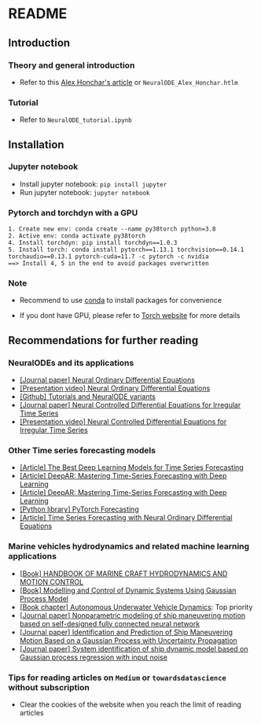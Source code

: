 # README

## Introduction

### Theory and general introduction

- Refer to this [Alex Honchar's article](https://towardsdatascience.com/neural-odes-breakdown-of-another-deep-learning-breakthrough-3e78c7213795) or `NeuralODE_Alex_Honchar.htlm`

### Tutorial

- Refer to `NeuralODE_tutorial.ipynb`

## Installation

### Jupyter notebook

- Install jupyter notebook: `pip install jupyter`
- Run jupyter notebook: `jupyter notebook`

### Pytorch and torchdyn with a GPU

    1. Create new env: conda create --name py38torch python=3.8
    2. Active env: conda activate py38torch
    4. Install torchdyn: pip install torchdyn==1.0.3
    5. Install torch: conda install pytorch==1.13.1 torchvision==0.14.1 torchaudio==0.13.1 pytorch-cuda=11.7 -c pytorch -c nvidia
    ==> Install 4, 5 in the end to avoid packages overwritten

### Note

- Recommend to use [conda](https://conda.io/projects/conda/en/latest/user-guide/getting-started.html) to install packages for convenience

- If you dont have GPU, please refer to [Torch website](https://pytorch.org/get-started/locally/) for more details

## Recommendations for further reading

### NeuralODEs and its applications

- [[Journal paper] Neural Ordinary Differential Equations](<https://arxiv.org/abs/1806.07366>)
- [[Presentation video] Neural Ordinary Differential Equations](<https://www.youtube.com/watch?v=V6nGT0Gakyg&ab_channel=AIPursuitbyTAIR>)
- [[Github] Tutorials and NeuralODE variants](<https://github.com/DiffEqML/torchdyn/tree/master/tutorials>)
- [[Journal paper] Neural Controlled Differential Equations for Irregular Time Series](<https://arxiv.org/abs/2005.08926>)
- [[Presentation video] Neural Controlled Differential Equations for Irregular Time Series](<https://www.youtube.com/watch?v=sbcIKugElZ4&ab_channel=PatrickKidger>)

### Other Time series forecasting models

- [[Article] The Best Deep Learning Models for Time Series Forecasting](<https://towardsdatascience.comthe-best-deep-learning-models-for-time-series-forecasting-690767bc63f0>)
- [[Article] DeepAR: Mastering Time-Series Forecasting with Deep Learning](<https://towardsdatascience.com/deepar-mastering-time-series-forecasting-with-deep-learning-bc717771ce85>)
- [[Article] DeepAR: Mastering Time-Series Forecasting with Deep Learning](<https://towardsdatascience.com/deepar-mastering-time-series-forecasting-with-deep-learning-bc717771ce85>)
- [[Python library] PyTorch Forecasting](<https://pytorch-forecasting.readthedocs.io/en/stable/>)
- [[Article] Time Series Forecasting with Neural Ordinary Differential Equations](<https://towardsdatascience.com/time-series-forecasting-with-neural-ordinary-differential-equations-ff3c7a90a75e>)

### Marine vehicles hydrodynamics and related machine learning applications

- [[Book] HANDBOOK OF MARINE CRAFT HYDRODYNAMICS AND MOTION CONTROL](<https://onlinelibrary.wiley.com/doi/book/10.1002/9781119994138>)
- [[Book] Modelling and Control of Dynamic Systems Using Gaussian Process Model](<https://link.springer.com/book/10.1007/978-3-319-21021-6>)
- [[Book chapter] Autonomous Underwater Vehicle Dynamics](<https://www.researchgate.net/publication/290363811_Autonomous_Underwater_Vehicle_Dynamics>): Top priority
- [[Journal paper] Nonparametric modeling of ship maneuvering motion based on self-designed fully connected neural network](<https://doi.org/10.1016/j.oceaneng.2022.111113>)
- [[Journal paper] Identification and Prediction of Ship Maneuvering Motion Based on a Gaussian Process with Uncertainty Propagation](<https://doi.org/10.3390/jmse9080804>)
- [[Journal paper] System identification of ship dynamic model based on Gaussian process regression with input noise](<https://doi.org/10.1016/j.oceaneng.2020.107862>)


### Tips for reading articles on `Medium` or `towardsdatascience` without subscription

- Clear the cookies of the website when you reach the limit of reading articles
